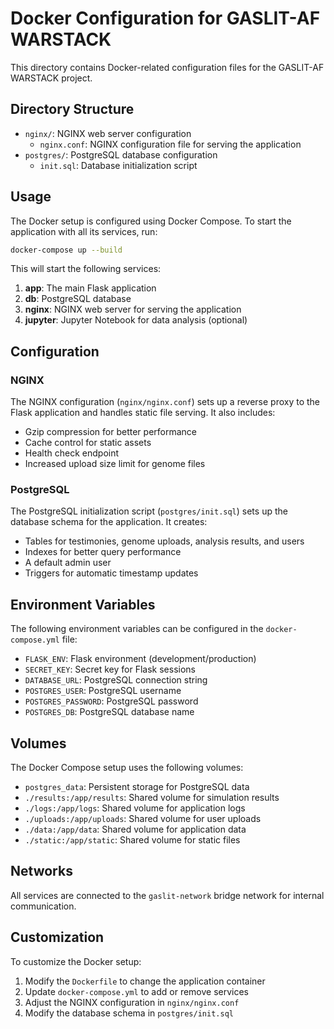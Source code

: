 # Docker Configuration for GASLIT-AF WARSTACK

This directory contains Docker-related configuration files for the GASLIT-AF WARSTACK project.

## Directory Structure

- `nginx/`: NGINX web server configuration
  - `nginx.conf`: NGINX configuration file for serving the application
- `postgres/`: PostgreSQL database configuration
  - `init.sql`: Database initialization script

## Usage

The Docker setup is configured using Docker Compose. To start the application with all its services, run:

```bash
docker-compose up --build
```

This will start the following services:

1. **app**: The main Flask application
2. **db**: PostgreSQL database
3. **nginx**: NGINX web server for serving the application
4. **jupyter**: Jupyter Notebook for data analysis (optional)

## Configuration

### NGINX

The NGINX configuration (`nginx/nginx.conf`) sets up a reverse proxy to the Flask application and handles static file serving. It also includes:

- Gzip compression for better performance
- Cache control for static assets
- Health check endpoint
- Increased upload size limit for genome files

### PostgreSQL

The PostgreSQL initialization script (`postgres/init.sql`) sets up the database schema for the application. It creates:

- Tables for testimonies, genome uploads, analysis results, and users
- Indexes for better query performance
- A default admin user
- Triggers for automatic timestamp updates

## Environment Variables

The following environment variables can be configured in the `docker-compose.yml` file:

- `FLASK_ENV`: Flask environment (development/production)
- `SECRET_KEY`: Secret key for Flask sessions
- `DATABASE_URL`: PostgreSQL connection string
- `POSTGRES_USER`: PostgreSQL username
- `POSTGRES_PASSWORD`: PostgreSQL password
- `POSTGRES_DB`: PostgreSQL database name

## Volumes

The Docker Compose setup uses the following volumes:

- `postgres_data`: Persistent storage for PostgreSQL data
- `./results:/app/results`: Shared volume for simulation results
- `./logs:/app/logs`: Shared volume for application logs
- `./uploads:/app/uploads`: Shared volume for user uploads
- `./data:/app/data`: Shared volume for application data
- `./static:/app/static`: Shared volume for static files

## Networks

All services are connected to the `gaslit-network` bridge network for internal communication.

## Customization

To customize the Docker setup:

1. Modify the `Dockerfile` to change the application container
2. Update `docker-compose.yml` to add or remove services
3. Adjust the NGINX configuration in `nginx/nginx.conf`
4. Modify the database schema in `postgres/init.sql`
